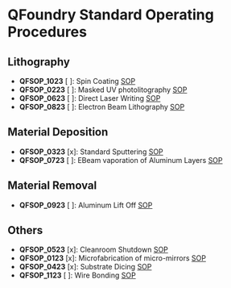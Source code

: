 # QFoundry Standard Operating Procedures

## Lithography
- **QFSOP_1023** [ ]: Spin Coating [SOP](https://github.com/tii-qfoundry/SOP/blob/main/Lithography/QFSOP_1023.md)
- **QFSOP_0223** [ ]: Masked UV photolitography [SOP](https://github.com/tii-qfoundry/SOP/blob/main/Lithography/QFSOP_0223.md)
- **QFSOP_0623** [ ]: Direct Laser Writing [SOP](https://github.com/tii-qfoundry/SOP/blob/main/Lithography/QFSOP_0623.md)
- **QFSOP_0823** [ ]: Electron Beam Lithography [SOP](https://github.com/tii-qfoundry/SOP/blob/main/Lithography/QFSOP_0823.md)

## Material Deposition
- **QFSOP_0323** [x]: Standard Sputtering [SOP](https://github.com/tii-qfoundry/SOP/blob/main/Material_Deposition/QFSOP_0323.md)
- **QFSOP_0723** [ ]: EBeam vaporation of Aluminum Layers [SOP](https://github.com/tii-qfoundry/SOP/blob/main/Material_Deposition/QFSOP_0723.md)


## Material Removal
- **QFSOP_0923** [ ]: Aluminum Lift Off [SOP](https://github.com/tii-qfoundry/SOP/blob/main/Material_Removal/QFSOP_0923.md)


## Others
- **QFSOP_0523** [x]: Cleanroom Shutdown [SOP](https://github.com/tii-qfoundry/SOP/blob/main/Others/QFSOP_0523.md) 
- **QFSOP_0123** [x]: Microfabrication of micro-mirrors [SOP](https://github.com/tii-qfoundry/SOP/blob/main/Others/QFSOP_0123.md)
- **QFSOP_0423** [x]: Substrate Dicing [SOP](https://github.com/tii-qfoundry/SOP/blob/main/Others/QFSOP_0423.md)
- **QFSOP_1123** [ ]: Wire Bonding [SOP](https://github.com/tii-qfoundry/SOP/blob/main/Others/QFSOP_1123.md)

